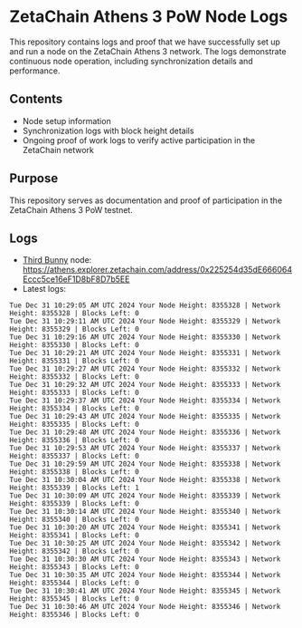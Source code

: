# ZetaChain Athens 3 PoW Node Logs
This repository contains logs and proof that we have successfully set up and run a node on the ZetaChain Athens 3 network. The logs demonstrate continuous node operation, including synchronization details and performance.

## Contents
- Node setup information
- Synchronization logs with block height details
- Ongoing proof of work logs to verify active participation in the ZetaChain network

## Purpose
This repository serves as documentation and proof of participation in the ZetaChain Athens 3 PoW testnet.

## Logs

- [Third Bunny](https://thirdbunny.xyz/) node: https://athens.explorer.zetachain.com/address/0x225254d35dE666064Eccc5ce16eF1D8bF8D7b5EE
- Latest logs:
```
Tue Dec 31 10:29:05 AM UTC 2024 Your Node Height: 8355328 | Network Height: 8355328 | Blocks Left: 0
Tue Dec 31 10:29:11 AM UTC 2024 Your Node Height: 8355329 | Network Height: 8355329 | Blocks Left: 0
Tue Dec 31 10:29:16 AM UTC 2024 Your Node Height: 8355330 | Network Height: 8355330 | Blocks Left: 0
Tue Dec 31 10:29:21 AM UTC 2024 Your Node Height: 8355331 | Network Height: 8355331 | Blocks Left: 0
Tue Dec 31 10:29:27 AM UTC 2024 Your Node Height: 8355332 | Network Height: 8355332 | Blocks Left: 0
Tue Dec 31 10:29:32 AM UTC 2024 Your Node Height: 8355333 | Network Height: 8355333 | Blocks Left: 0
Tue Dec 31 10:29:37 AM UTC 2024 Your Node Height: 8355334 | Network Height: 8355334 | Blocks Left: 0
Tue Dec 31 10:29:43 AM UTC 2024 Your Node Height: 8355335 | Network Height: 8355335 | Blocks Left: 0
Tue Dec 31 10:29:48 AM UTC 2024 Your Node Height: 8355336 | Network Height: 8355336 | Blocks Left: 0
Tue Dec 31 10:29:53 AM UTC 2024 Your Node Height: 8355337 | Network Height: 8355337 | Blocks Left: 0
Tue Dec 31 10:29:59 AM UTC 2024 Your Node Height: 8355338 | Network Height: 8355338 | Blocks Left: 0
Tue Dec 31 10:30:04 AM UTC 2024 Your Node Height: 8355338 | Network Height: 8355339 | Blocks Left: 1
Tue Dec 31 10:30:09 AM UTC 2024 Your Node Height: 8355339 | Network Height: 8355339 | Blocks Left: 0
Tue Dec 31 10:30:14 AM UTC 2024 Your Node Height: 8355340 | Network Height: 8355340 | Blocks Left: 0
Tue Dec 31 10:30:20 AM UTC 2024 Your Node Height: 8355341 | Network Height: 8355341 | Blocks Left: 0
Tue Dec 31 10:30:25 AM UTC 2024 Your Node Height: 8355342 | Network Height: 8355342 | Blocks Left: 0
Tue Dec 31 10:30:30 AM UTC 2024 Your Node Height: 8355343 | Network Height: 8355343 | Blocks Left: 0
Tue Dec 31 10:30:35 AM UTC 2024 Your Node Height: 8355344 | Network Height: 8355344 | Blocks Left: 0
Tue Dec 31 10:30:41 AM UTC 2024 Your Node Height: 8355345 | Network Height: 8355345 | Blocks Left: 0
Tue Dec 31 10:30:46 AM UTC 2024 Your Node Height: 8355346 | Network Height: 8355346 | Blocks Left: 0
```

